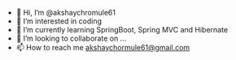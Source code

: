 - 👋 Hi, I’m @akshaychromule61
- 👀 I’m interested in coding 
- 🌱 I’m currently learning SpringBoot, Spring MVC and Hibernate
- 💞️ I’m looking to collaborate on ...
- 📫 How to reach me akshaychormule61@gmail.com

<!---
akshaychromule61/akshaychromule61 is a ✨ special ✨ repository because its `README.md` (this file) appears on your GitHub profile.
You can click the Preview link to take a look at your changes.
--->
